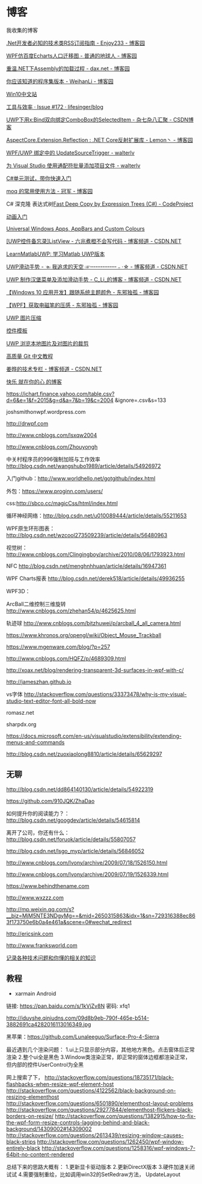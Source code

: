 # 博客

我收集的博客


<!--more-->
<!-- 不发布 -->

<div id="toc"></div>

[.Net开发者必知的技术类RSS订阅指南 - Enjoy233 - 博客园](https://www.cnblogs.com/enjoy233/p/technical_rss_subscription_guide_for_dotNet_developers.html )

[WPF仿百度Echarts人口迁移图 - 普通的地球人 - 博客园](https://www.cnblogs.com/tsliwei/p/5616381.html )

[重温.NET下Assembly的加载过程 - dax.net - 博客园](https://www.cnblogs.com/daxnet/archive/2018/03/07/8525249.html )

[你应该知道的程序集版本 - WeihanLi - 博客园](https://www.cnblogs.com/weihanli/p/assembly-version.html )

[Win10中文站](http://www.cnwin10.com/ )

[工具与效率 · Issue #172 · lifesinger/blog](https://github.com/lifesinger/blog/issues/172 )

[UWP下用x:Bind双向绑定ComboBox的SelectedItem - 杂七杂八汇聚 - CSDN博客](http://blog.csdn.net/Tokeyman/article/details/77297142 )

[AspectCore.Extension.Reflection : .NET Core反射扩展库 - Lemon丶 - 博客园](http://www.cnblogs.com/liuhaoyang/p/aspectcore_extension_reflection.html )

[WPF/UWP 绑定中的 UpdateSourceTrigger - walterlv](https://walterlv.github.io/uwp/2017/09/25/binding-update-source-trigger.html )

[为 Visual Studio 使用通配符批量添加项目文件 - walterlv](https://walterlv.github.io/post/vs/2017/09/26/wildcards-in-vs-projects.html )

[C#单元测试，带你快速入门](https://haojima.net/Home/Blog/60)

[moq 的常用使用方法 - 冠军 - 博客园](http://www.cnblogs.com/haogj/archive/2011/07/22/2113496.html)

C# 深克隆 表达式树[Fast Deep Copy by Expression Trees (C#) - CodeProject](https://www.codeproject.com/Articles/1111658/Fast-Deep-Copy-by-Expression-Trees-C-Sharp)

[动画入门](https://github.com/JustinXinLiu/Continuity)

[Universal Windows Apps, AppBars and Custom Colours ](https://metronuggets.com/2015/08/04/universal-windows-apps-appbars-and-custom-colours/)

[[UWP控件备忘录]ListView - 六兆煮橙不会写代码 - 博客频道 - CSDN.NET](http://blog.csdn.net/lzl1918/article/details/48104847)

[LearnMatlabUWP: 学习Matlab UWP版本](https://github.com/fredhgy/LearnMatlabUWP)

[UWP滑动手势 - ☜ 我追求的天空 ☞┅┅┅┅┅﹣·☆ - 博客频道 - CSDN.NET](http://blog.csdn.net/xuzhongxuan/article/details/53575015)

[UWP 制作汉堡菜单及添加滑动手势 - C_Li_的博客 - 博客频道 - CSDN.NET](http://blog.csdn.net/github_36704374/article/details/59580697)

[【Windows 10 应用开发】跟随系统主题颜色 - 东邪独孤 - 博客园](http://www.cnblogs.com/tcjiaan/p/6817529.html)

[【WPF】获取电磁笔的压感 - 东邪独孤 - 博客园](http://www.cnblogs.com/tcjiaan/p/6839787.html)

[UWP 图片压缩](http://blog.csdn.net/github_36704374/article/details/62440130)

[控件模板](http://blog.csdn.net/u011033906/article/details/64498024)

[UWP 浏览本地图片及对图片的裁剪](http://blog.csdn.net/github_36704374/article/details/60334156)

[高质量 Git 中文教程](https://github.com/geeeeeeeeek/git-recipes/wiki)

[姜晔的技术专栏 - 博客频道 - CSDN.NET](http://blog.csdn.net/ioio_jy?viewmode=contents)

[快乐 就在你的心 的博客](https://kljzndx.github.io/kljzndx/)

https://ichart.finance.yahoo.com/table.csv?d=6&e=1&f=2015&g=d&a=7&b=19&c=2004
&ignore=.csv&s=133

joshsmithonwpf.wordpress.com

http://drwpf.com

http://www.cnblogs.com/lsxqw2004

http://www.cnblogs.com/Zhouyongh

中关村程序员的996强制加班与工作效率
http://blog.csdn.net/wangshubo1989/article/details/54926972

入门github：http://www.worldhello.net/gotgithub/index.html

外包：https://www.proginn.com/users/

css:http://sbco.cc/magicCss/html/index.html

循环神经网络：http://blog.csdn.net/u010089444/article/details/55211653

WPF原生环形图表：http://blog.csdn.net/wzcool273509239/article/details/56480963

视觉树：http://www.cnblogs.com/Clingingboy/archive/2010/08/06/1793923.html

NFC http://blog.csdn.net/menghnhhuan/article/details/16947361

WPF Charts报表 http://blog.csdn.net/derek518/article/details/49936255

WPF3D：

ArcBall二维控制三维旋转 http://www.cnblogs.com/zhehan54/p/4625625.html

轨迹球 http://www.cnblogs.com/bitzhuwei/p/arcball_4_all_camera.html

https://www.khronos.org/opengl/wiki/Object_Mouse_Trackball

https://www.mgenware.com/blog/?p=257

http://www.cnblogs.com/HQFZ/p/4689309.html

http://xoax.net/blog/rendering-transparent-3d-surfaces-in-wpf-with-c/

http://jameszhan.github.io

vs字体 http://stackoverflow.com/questions/33373478/why-is-my-visual-studio-text-editor-font-all-bold-now

romasz.net

sharpdx.org

https://docs.microsoft.com/en-us/visualstudio/extensibility/extending-menus-and-commands

http://blog.csdn.net/zuoxiaolong8810/article/details/65629297

## 无聊

http://blog.csdn.net/dd864140130/article/details/54922319

https://github.com/910JQK/ZhaDao

如何提升你的阅读能力？：http://blog.csdn.net/googdev/article/details/54615814

离开了公司，你还有什么：http://blog.csdn.net/foruok/article/details/55807057

http://blog.csdn.net/lsgo_myp/article/details/56846052

http://www.cnblogs.com/Ivony/archive/2009/07/18/1526150.html

http://www.cnblogs.com/Ivony/archive/2009/07/19/1526339.html

https://www.behindthename.com

http://www.wxzzz.com

http://mp.weixin.qq.com/s?__biz=MjM5NTE3NDgyMg==&mid=2650315863&idx=1&sn=729316388ec863f173750e6b0a4e461a&scene=0#wechat_redirect

http://ericsink.com

http://www.franksworld.com

[记录各种技术问题和你懂的相关的知识](http://t.cn/RKdtlWW)

## 教程

 - xarmain Android

 链接: https://pan.baidu.com/s/1kVjZv8N 密码: xfq1

  

  http://iduyshe.qiniudns.com/09d8b9eb-790f-465e-b514-3882691ca4282016113016349.jpg

黑苹果：https://github.com/Lunaleeguo/Surface-Pro-4-Sierra


最近遇到几个渲染问题：
1.ui上只显示部分内容，其他地方黑色。点击窗体后正常渲染
2.整个ui全是黑色
3.Window类渲染正常，即正常的窗体边框都渲染正常，但内部的控件UserControl为全黑

网上搜索了下，
http://stackoverflow.com/questions/18735171/black-flashbacks-when-resize-wpf-element-host
http://stackoverflow.com/questions/4122562/black-background-on-resizing-elementhost
http://stackoverflow.com/questions/6501890/elementhost-layout-problems
http://stackoverflow.com/questions/29277844/elementhost-flickers-black-borders-on-resize/
http://stackoverflow.com/questions/1382915/how-to-fix-the-wpf-form-resize-controls-lagging-behind-and-black-background/14309002#14309002
http://stackoverflow.com/questions/2613439/resizing-window-causes-black-strips
http://stackoverflow.com/questions/1262450/wpf-window-entirely-black
http://stackoverflow.com/questions/1258316/wpf-windows-7-64bit-no-content-rendered


总结下来的思路大概有：
1.更新显卡驱动版本
2.更新DirectX版本
3.硬件加速关闭试试
4.需要强制重绘，比如调用win32的SetRedraw方法， UpdateLayout

